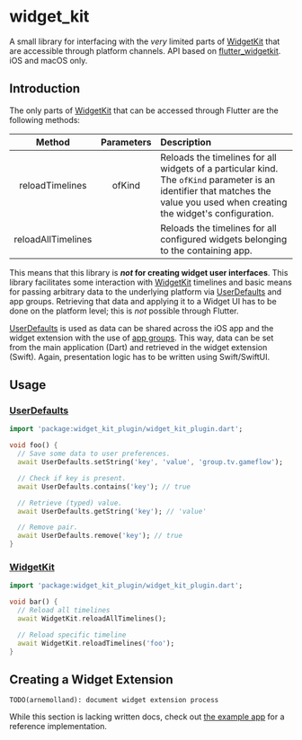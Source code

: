 # widget_kit

A small library for interfacing with the _very_ limited parts of [WidgetKit] that are accessible through platform channels. API based on [flutter_widgetkit]. iOS and macOS only.

## Introduction

The only parts of [WidgetKit] that can be accessed through Flutter are the following methods:

| Method | Parameters | Description |
|:----------:|:-------------:|:------|
| reloadTimelines | ofKind | Reloads the timelines for all widgets of a particular kind. The `ofKind` parameter is an identifier that matches the value you used when creating the widget's configuration.
| reloadAllTimelines | | Reloads the timelines for all configured widgets belonging to the containing app. |

This means that this library is **_not_ for creating widget user interfaces**. This library facilitates some interaction with [WidgetKit] timelines and basic means for passing arbitrary data to the underlying platform via [UserDefaults] and app groups. Retrieving that data and applying it to a Widget UI has to be done on the platform level; this is _not_ possible through Flutter.

[UserDefaults] is used as data can be shared across the iOS app and the widget extension with the use of [app groups]. This way, data can be set from the main application (Dart) and retrieved in the widget extension (Swift). Again, presentation logic has to be written using Swift/SwiftUI.

## Usage

### [UserDefaults]

```dart
import 'package:widget_kit_plugin/widget_kit_plugin.dart';

void foo() {
  // Save some data to user preferences.
  await UserDefaults.setString('key', 'value', 'group.tv.gameflow');

  // Check if key is present.
  await UserDefaults.contains('key'); // true

  // Retrieve (typed) value.
  await UserDefaults.getString('key'); // 'value'

  // Remove pair.
  await UserDefaults.remove('key'); // true
}
```

### [WidgetKit]

```dart
import 'package:widget_kit_plugin/widget_kit_plugin.dart';

void bar() {
  // Reload all timelines
  await WidgetKit.reloadAllTimelines();

  // Reload specific timeline
  await WidgetKit.reloadTimelines('foo');
}
```

## Creating a Widget Extension

`TODO(arnemolland): document widget extension process`

While this section is lacking written docs, check out [the example app] for a reference implementation.

[WidgetKit]: https://developer.apple.com/documentation/widgetkit/
[flutter_widgetkit]: https://github.com/fasky-software/flutter_widgetkit
[UserDefaults]: https://developer.apple.com/documentation/foundation/userdefaults
[the example app]: example/ios/ExampleWidget/ExampleWidget.swift
[app groups]: https://developer.apple.com/documentation/xcode/configuring-app-groups
